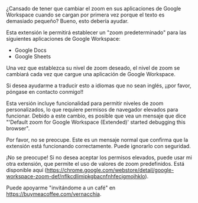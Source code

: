 ¿Cansado de tener que cambiar el zoom en sus aplicaciones de Google Workspace cuando se cargan por primera vez porque el texto es demasiado pequeño? Bueno, esto debería ayudar.

Esta extensión le permitirá establecer un "zoom predeterminado" para las siguientes aplicaciones de Google Workspace:

- Google Docs
- Google Sheets

Una vez que establezca su nivel de zoom deseado, el nivel de zoom se cambiará cada vez que cargue una aplicación de Google Workspace.

Si desea ayudarme a traducir esto a idiomas que no sean inglés, ¡¡por favor, póngase en contacto conmigo!!

Esta versión incluye funcionalidad para permitir niveles de zoom personalizados, lo que requiere permisos de navegador elevados para funcionar. Debido a este cambio, es posible que vea un mensaje que dice "'Default zoom for Google Workspace (Extended)' started debugging this browser".

Por favor, no se preocupe. Este es un mensaje normal que confirma que la extensión está funcionando correctamente. Puede ignorarlo con seguridad.

¡No se preocupe! Si no desea aceptar los permisos elevados, puede usar mi otra extensión, que permite el uso de valores de zoom predefinidos. Está disponible aquí (https://chrome.google.com/webstore/detail/google-workspace-zoom-def/nflkcdlimipkgbacnfnhfecjgmojhklo).

Puede apoyarme "invitándome a un café" en https://buymeacoffee.com/vernacchia.
